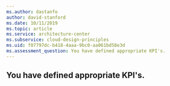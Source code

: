 ```yaml
---
ms.author: dastanfo
author: david-stanford
ms.date: 10/11/2019
ms.topic: article
ms.service: architecture-center
ms.subservice: cloud-design-principles
ms.uid: f07797dc-b418-4aaa-9bc0-aa061bd58e3d
ms.assessment_question: You have defined appropriate KPI's.
---
```

## You have defined appropriate KPI's.


